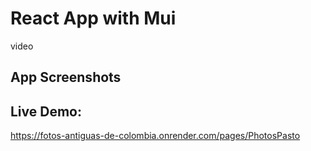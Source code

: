 # React App with Mui

video

## App Screenshots

## Live Demo:

https://fotos-antiguas-de-colombia.onrender.com/pages/PhotosPasto


